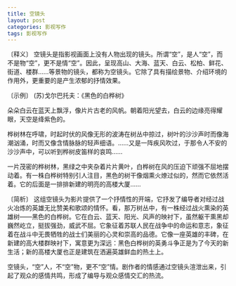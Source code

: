 ```yaml
---
title: 空镜头
layout: post
categories: 影视写作
tags: 影视写作
---
```


〔释义〕 空镜头是指影视画面上没有人物出现的镜头。所谓“空”，是人“空”，而不是物“空”，更不是情“空”。因此，呈现高山、大海、蓝天、白云、松柏、鲜花、街道、楼群……等景物的镜头，都称为空镜头。它除了具有描绘景物、介绍环境的作用外，更重要的是产生浓郁的抒情效果。

〔示例〕 (苏)戈尔巴托夫：《黑色的白桦树》

朵朵白云在蓝天上飘浮，像片片古老的风帆。朝着阳光望去，白云的边缘亮得耀眼，天空是绛紫色的。

桦树林在呼啸，时起时伏的风像无形的波涛在树丛中掠过，树叶的沙沙声时而像海潮汹涌，时而又像含情脉脉的轻声细语。……又是一阵疾风吹过，于那令人不安的沙沙声中，可以听到桦树皮笛样的哀鸣……

一片茂密的桦树林，黑绿之中夹杂着片片黄叶，白桦树在风的压迫下顽强不屈地摆动着。有一株白桦树特别引人注目，黑色的树干像烟熏火燎过似的，然而它依然活着。它的后面是一排排新建的明亮的高楼大厦……

〔简析〕 这组空镜头为影片提供了一个抒情性的开端，它抒发了编导者对经过战火冶炼的英雄无比赞美和歌颂的情怀。看，那万树丛中，有一株经过战火熏染的英雄树——黑色的白桦树。它在白云、蓝天、阳光、风声的映衬下，虽然躯干熏黑却巍然屹立，挺拔强劲，威武不屈。它象征着苏联人民在战争中的命运和意志，象征着在战斗中无畏牺牲的战士们美丽的心灵和崇高的品德。它像一座英雄的丰碑，在新建的高大楼群映衬下，寓意更为深远：黑色白桦树的英勇斗争正是为了今天的新生活；新的高楼大厦也正是建筑在洒遍英雄鲜血的热土上。

空镜头，“空”人，不“空”物，更不“空”情。剧作者的情感通过空镜头渲泄出来，引起了观众的感情共鸣，形成了编导与观众感情交汇的热流。 